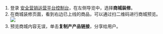 1. 登录 [安全营销运营平台控制台](https://console.cloud.tencent.com/smop/inventory/commodity_pool)，在左侧导览中，选择**商城装修**。
2. 在商城装修页面，看到右边已上线的商品，可以通过扫二维码进行商城预览。
![](https://qcloudimg.tencent-cloud.cn/raw/218834526c8033a197cf74270f052a8c.png)
3. 预览商城内容无误，单击**复制产产品链接**，分享给用户。

